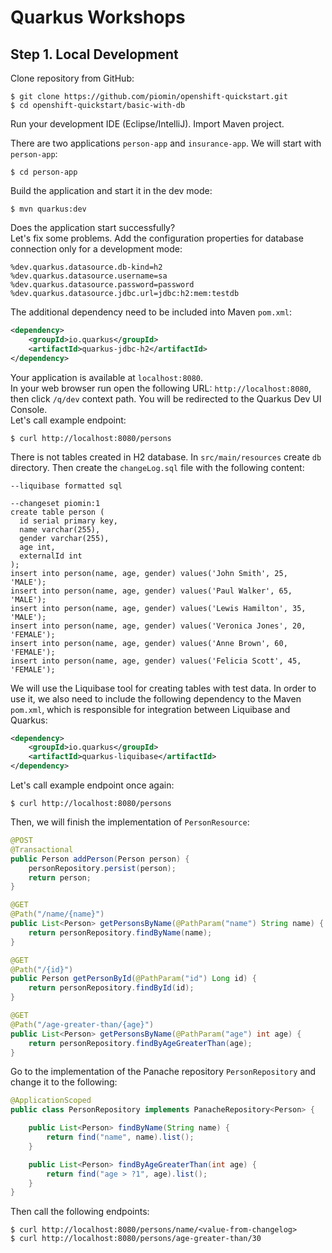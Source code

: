 # Quarkus Workshops

## Step 1. Local Development

Clone repository from GitHub:
```shell
$ git clone https://github.com/piomin/openshift-quickstart.git
$ cd openshift-quickstart/basic-with-db
```

Run your development IDE (Eclipse/IntelliJ). Import Maven project.

There are two applications `person-app` and `insurance-app`. We will start with `person-app`:
```shell
$ cd person-app
```

Build the application and start it in the dev mode:
```shell
$ mvn quarkus:dev
```

Does the application start successfully? \
Let's fix some problems. Add the configuration properties for database connection only for a development mode:
```properties
%dev.quarkus.datasource.db-kind=h2
%dev.quarkus.datasource.username=sa
%dev.quarkus.datasource.password=password
%dev.quarkus.datasource.jdbc.url=jdbc:h2:mem:testdb
```
The additional dependency need to be included into Maven `pom.xml`:
```xml
<dependency>
    <groupId>io.quarkus</groupId>
    <artifactId>quarkus-jdbc-h2</artifactId>
</dependency>
```

Your application is available at `localhost:8080`. \
In your web browser run open the following URL: `http://localhost:8080`, then click `/q/dev` context path. You will be redirected to the Quarkus Dev UI Console. \
Let's call example endpoint:
```shell
$ curl http://localhost:8080/persons
```

There is not tables created in H2 database. In `src/main/resources` create `db` directory. Then create the `changeLog.sql` file with the following content:
```text
--liquibase formatted sql

--changeset piomin:1
create table person (
  id serial primary key,
  name varchar(255),
  gender varchar(255),
  age int,
  externalId int
);
insert into person(name, age, gender) values('John Smith', 25, 'MALE');
insert into person(name, age, gender) values('Paul Walker', 65, 'MALE');
insert into person(name, age, gender) values('Lewis Hamilton', 35, 'MALE');
insert into person(name, age, gender) values('Veronica Jones', 20, 'FEMALE');
insert into person(name, age, gender) values('Anne Brown', 60, 'FEMALE');
insert into person(name, age, gender) values('Felicia Scott', 45, 'FEMALE');
```

We will use the Liquibase tool for creating tables with test data. In order to use it, we also need to include the following dependency to the Maven `pom.xml`, which is responsible for integration between Liquibase and Quarkus:
```xml
<dependency>
    <groupId>io.quarkus</groupId>
    <artifactId>quarkus-liquibase</artifactId>
</dependency>
```

Let's call example endpoint once again:
```shell
$ curl http://localhost:8080/persons
```

Then, we will finish the implementation of `PersonResource`:
```java
@POST
@Transactional
public Person addPerson(Person person) {
    personRepository.persist(person);
    return person;
}

@GET
@Path("/name/{name}")
public List<Person> getPersonsByName(@PathParam("name") String name) {
    return personRepository.findByName(name);
}

@GET
@Path("/{id}")
public Person getPersonById(@PathParam("id") Long id) {
    return personRepository.findById(id);
}

@GET
@Path("/age-greater-than/{age}")
public List<Person> getPersonsByName(@PathParam("age") int age) {
    return personRepository.findByAgeGreaterThan(age);
}
```

Go to the implementation of the Panache repository `PersonRepository` and change it to the following:
```java
@ApplicationScoped
public class PersonRepository implements PanacheRepository<Person> {

    public List<Person> findByName(String name) {
        return find("name", name).list();
    }

    public List<Person> findByAgeGreaterThan(int age) {
        return find("age > ?1", age).list();
    }
}
```

Then call the following endpoints:
```shell
$ curl http://localhost:8080/persons/name/<value-from-changelog>
$ curl http://localhost:8080/persons/age-greater-than/30
```